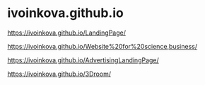 # ivoinkova.github.io

https://ivoinkova.github.io/LandingPage/

https://ivoinkova.github.io/Website%20for%20science,business/

https://ivoinkova.github.io/AdvertisingLandingPage/

https://ivoinkova.github.io/3Droom/
